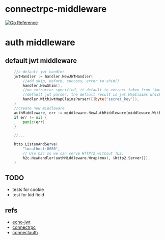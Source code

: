 # connectrpc-middleware

[![Go Reference](https://pkg.go.dev/badge/github.com/washanhanzi/connectrpc-middleware#section-readme.svg)](https://pkg.go.dev/github.com/washanhanzi/connectrpc-middleware#section-readme)

# auth middleware

## default jwt middleware

```go
	//a default jwt handler
	jwtHandler := handler.NewJWTHandler(
		//add skip, before, success, error to shim()
		handler.NewShim(),
		//no extractor specified, it default to extract token from "Authorization": Bearer <token>
		//default jwt parser, the default result is jwt.MapClaims which can be retrieved by middleware.FromContext[jwt.MapClaims](ctx)
		handler.WithJwtMapClaimsParser([]byte("secret_key")),
	)
	//create new middleware
	authMiddleware, err := middleware.NewAuthMiddleware(middleware.WithHandler(jwtHandler))
	if err != nil {
		panic(err)
	}

	//...

	http.ListenAndServe(
		"localhost:8080",
		// Use h2c so we can serve HTTP/2 without TLS.
		h2c.NewHandler(authMiddleware.Wrap(mux), &http2.Server{}),
	)
```

## TODO

- tests for cookie
- test for kid field

## refs

- [echo-jwt](https://github.com/labstack/echo-jwt)
- [connectrpc](https://github.com/connectrpc/connect-go)
- [connectauth](https://github.com/akshayjshah/connectauth)
